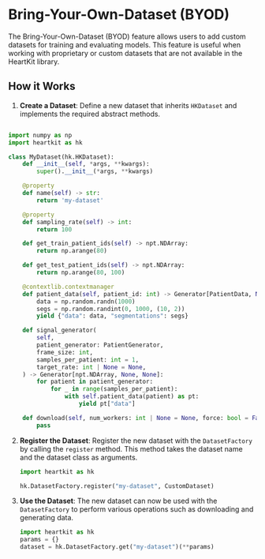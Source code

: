 # Bring-Your-Own-Dataset (BYOD)

The Bring-Your-Own-Dataset (BYOD) feature allows users to add custom datasets for training and evaluating models. This feature is useful when working with proprietary or custom datasets that are not available in the HeartKit library.

## <span class="sk-h2-span">How it Works</span>

1. **Create a Dataset**: Define a new dataset that inherits `HKDataset` and implements the required abstract methods.

```python

import numpy as np
import heartkit as hk

class MyDataset(hk.HKDataset):
    def __init__(self, *args, **kwargs):
        super().__init__(*args, **kwargs)

    @property
    def name(self) -> str:
        return 'my-dataset'

    @property
    def sampling_rate(self) -> int:
        return 100

    def get_train_patient_ids(self) -> npt.NDArray:
        return np.arange(80)

    def get_test_patient_ids(self) -> npt.NDArray:
        return np.arange(80, 100)

    @contextlib.contextmanager
    def patient_data(self, patient_id: int) -> Generator[PatientData, None, None]:
        data = np.random.randn(1000)
        segs = np.random.randint(0, 1000, (10, 2))
        yield {"data": data, "segmentations": segs}

    def signal_generator(
        self,
        patient_generator: PatientGenerator,
        frame_size: int,
        samples_per_patient: int = 1,
        target_rate: int | None = None,
    ) -> Generator[npt.NDArray, None, None]:
        for patient in patient_generator:
            for _ in range(samples_per_patient):
                with self.patient_data(patient) as pt:
                    yield pt["data"]

    def download(self, num_workers: int | None = None, force: bool = False):
        pass

```

2. **Register the Dataset**: Register the new dataset with the `DatasetFactory` by calling the `register` method. This method takes the dataset name and the dataset class as arguments.

    ```python
    import heartkit as hk

    hk.DatasetFactory.register("my-dataset", CustomDataset)
    ```

3. **Use the Dataset**: The new dataset can now be used with the `DatasetFactory` to perform various operations such as downloading and generating data.

    ```python
    import heartkit as hk
    params = {}
    dataset = hk.DatasetFactory.get("my-dataset")(**params)
    ```

